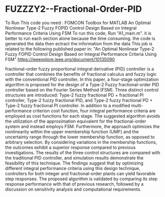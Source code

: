 # FUZZZY2--Fractional-Order-PID
To Run This code you need : FOMCON Toolbox for MATLAB
An Optimal Nonlinear Type-2 Fuzzy FOPID Control Design Based on Integral Performance Criteria Using FSM
To run this code, Run "A1_main.m". it is better to run each section alone because the time consuming. the code is generated the data then ectract the information from the data 
This job is related to the following published paper in: 
"An Optimal Nonlinear Type-2 Fuzzy FOPID Control Design Based on Integral Performance Criteria Using FSM" 
https://ieeexplore.ieee.org/document/10135090 

fractional-order fuzzy proportional integral derivative (PID) controller is a controller that
combines the benefits of fractional calculus and fuzzy logic with the conventional PID controller. In this
paper, a four-stage optimization algorithm is proposed for the design of a Type-2 Fuzzy fractional-order PID
controller based on the Fourier Series Method (FSM). Three distinct control structures are introduced: Type-2
fuzzy fractional PD + fractional PI controller, Type-2 fuzzy fractional PID, and Type-2 fuzzy fractional
PD + Type-2 fuzzy fractional PI controller. In addition to a modified multi-performance criterion cost
function, four integral performance criteria are employed as cost functions for each stage. The suggested
algorithm avoids the utilization of the approximation equivalent for the fractional-order system and instead
employs FSM. Furthermore, the approach optimizes the nonlinearity within the upper membership function
(UMF) and the uncertainty range through the lower membership function, as opposed to arbitrary selection.
By considering variations in the membership functions, the outcomes exhibit a superior response compared
to previous investigations. The results of the three control structures are compared with the traditional PID
controller, and simulation results demonstrate the feasibility of this technique. The findings suggest that by
optimizing different integral performance criteria using this design technique, controllers for both integer and
fractional-order plants can yield favorable step responses. The proposed algorithm is validated by comparing
its step response performance with that of previous research, followed by a discussion on sensitivity analysis
and computational requirements.
